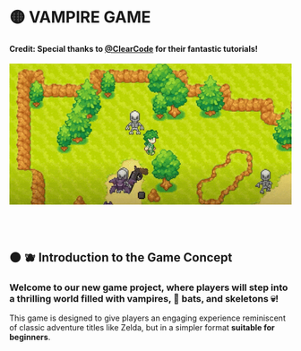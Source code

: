 # 🟡 VAMPIRE GAME

#### Credit: Special thanks to [@ClearCode](https://www.youtube.com/@ClearCode) for their fantastic tutorials!

[<img src="vampire-shooter-game_intro.gif"/>]()



<br>
<br>


## 🟠 🫐 Introduction to the Game Concept


### Welcome to our new game project, where players will step into a thrilling world filled with vampires, 🦇 bats, and skeletons 💀!

This game is designed to give players an engaging experience reminiscent of classic adventure titles like Zelda, but in a simpler format **suitable for beginners**.
